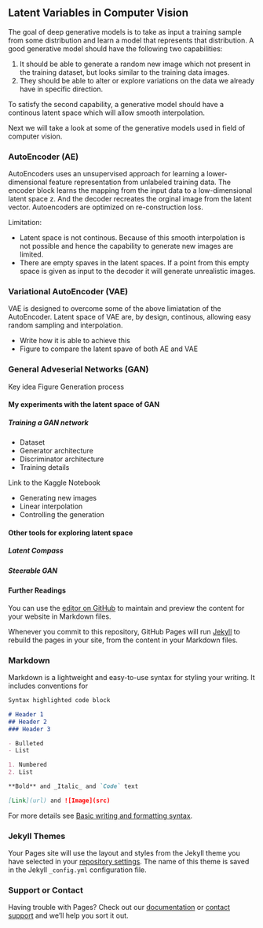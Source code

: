 ## Latent Variables in Computer Vision

The goal of deep generative models is to take as input a training sample from some distribution and learn a model that represents that distribution.
A good generative model should have the following two capabilities:
1. It should be able to generate a random new image which not present in the training dataset, but looks similar to the training data images.
2. They should be able to alter or explore variations on the data we already have in specific direction.

To satisfy the second capability, a generative model should have a continous latent space which will allow smooth interpolation.

Next we will take a look at some of the generative models used in field of computer vision.

### AutoEncoder (AE)

AutoEncoders uses an unsupervised approach for learning a lower-dimensional feature representation from unlabeled training data. The encoder block learns the mapping from the input data to a low-dimensional latent space z. And the decoder recreates the orginal image from the latent vector. Autoencoders are optimized on re-construction loss. 

Limitation:
- Latent space is not continous. Because of this smooth interpolation is not possible and hence the capability to generate new images are limited.
- There are empty spaves in the latent spaces. If a point from this empty space is given as input to the decoder it will generate unrealistic images.

### Variational AutoEncoder (VAE)

VAE is designed to overcome some of the above limiatation of the AutoEncoder. Latent space of VAE are, by design, continous, allowing easy random sampling and interpolation.
- Write how it is able to achieve this
- Figure to compare the latent spave of both AE and VAE

### General Adveserial Networks (GAN)

Key idea
Figure
Generation process

#### My experiments with the latent space of GAN 

##### Training a GAN network

- Dataset
- Generator architecture
- Discriminator architecture
- Training details

Link to the Kaggle Notebook

- Generating new images
- Linear interpolation
- Controlling the generation

#### Other tools for exploring latent space

##### Latent Compass

##### Steerable GAN


#### Further Readings



You can use the [editor on GitHub](https://github.com/raigon44/xai.github.io/edit/main/README.md) to maintain and preview the content for your website in Markdown files.

Whenever you commit to this repository, GitHub Pages will run [Jekyll](https://jekyllrb.com/) to rebuild the pages in your site, from the content in your Markdown files.

### Markdown

Markdown is a lightweight and easy-to-use syntax for styling your writing. It includes conventions for

```markdown
Syntax highlighted code block

# Header 1
## Header 2
### Header 3

- Bulleted
- List

1. Numbered
2. List

**Bold** and _Italic_ and `Code` text

[Link](url) and ![Image](src)
```

For more details see [Basic writing and formatting syntax](https://docs.github.com/en/github/writing-on-github/getting-started-with-writing-and-formatting-on-github/basic-writing-and-formatting-syntax).

### Jekyll Themes

Your Pages site will use the layout and styles from the Jekyll theme you have selected in your [repository settings](https://github.com/raigon44/xai.github.io/settings/pages). The name of this theme is saved in the Jekyll `_config.yml` configuration file.

### Support or Contact

Having trouble with Pages? Check out our [documentation](https://docs.github.com/categories/github-pages-basics/) or [contact support](https://support.github.com/contact) and we’ll help you sort it out.
